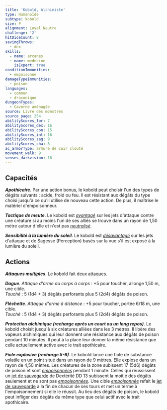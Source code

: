 ```yaml
---
title: 'Kobold, Alchimiste'
type: Humanoïde
subtype: kobold
size: P
alignment: Loyal Neutre
challenge: '2'
hitDiceCount: 8
savingThrows:
  - dex
skills:
  - name: arcanes
  - name: medecine
    isExpert: true
conditionImmunities:
  - empoisonne
damageTypeImmunities:
  - poison
languages:
  - commun
  - draconique
dungeonTypes:
  - Caverne aménagée
source: Livre des monstres
source_page: 254
abilityScores_for: 7
abilityScores_dex: 16
abilityScores_con: 15
abilityScores_int: 16
abilityScores_sag: 9
abilityScores_cha: 8
ac_armorType: armure de cuir clouté
movement_walk: 9
senses_darkvision: 18
---
```

## Capacités
_**Apothicaire**_. Par une action bonus, le kobold peut choisir l'un des types de dégâts suivants : acide, froid ou feu. Il est résistant aux dégâts du type choisi jusqu'à ce qu'il utilise de nouveau cette action. De plus, il maîtrise le matériel d'empoisonneur.

_**Tactique de meute**_. Le kobold est [_avantagé_](/utiliser-les-caracteristiques/#avantage-et-desavantage) sur les jets d'attaque contre une créature si au moins l'un de ses alliés se trouve dans un rayon de 1,50 mètre autour d'elle et n'est pas [_neutralisé_](/gerer-la-sante-du-personnage/#neutralise).

_**Sensibilité à la lumière du soleil**_. Le kobold est [_désavantagé_](/utiliser-les-caracteristiques/#avantage-et-desavantage) sur les jets d'attaque et de Sagesse (Perception) basés sur la vue s'il est exposé à la lumière du soleil.

## Actions
_**Attaques multiples**_. Le kobold fait deux attaques.

_**Dague**_. _Attaque d'arme au corps à corps_ : +5 pour toucher, allonge 1,50 m, une cible.  
_Touché_ : 5 (1d4 + 3) dégâts perforants plus 5 (2d4) dégâts de poison.

_**Fléchette**_. _Attaque d'arme à distance_ : +5 pour toucher, portée 6/18 m, une cible.  
_Touché_ : 5 (1d4 + 3) dégâts perforants plus 5 (2d4) dégâts de poison.

_**Protection alchimique (recharge après un court ou un long repos)**_. Le kobold choisit jusqu'à six créatures alliées dans les 3 mètres. Il libère des vapeurs alchimiques qui leur donnent une résistance aux dégâts de poison pendant 10 minutes. Il peut à la place leur donner la même résistance que celle actuellement active avec le trait apothicaire.

_**Fiole explosive (recharge 5-6)**_. Le kobold lance une fiole de substance volatile en un point situé dans un rayon de 9 mètres. Elle explose dans un rayon de 4,50 mètres. Les créatures de la zone subissent 17 (5d6) dégâts de poison et sont [_empoisonnées_](/gerer-la-sante-du-personnage/#empoisonne) pendant 1 minute. Celles qui réussissent un [jet de sauvegarde](/utiliser-les-caracteristiques/#jets-de-sauvegarde) de Dextérité DD 13 subissent la moitié des dégâts seulement et ne sont pas [_empoisonnées_](/gerer-la-sante-du-personnage/#empoisonne). Une cible [_empoisonnée_](/gerer-la-sante-du-personnage/#empoisonne) refait le [jet de sauvegarde](/utiliser-les-caracteristiques/#jets-de-sauvegarde) à la fin de chacun de ses tours et met un terme à l'empoisonnement si elle le réussit. Au lieu des dégâts de poison, le kobold peut infliger des dégâts du même type que celui actif avec le trait apothicaire.
